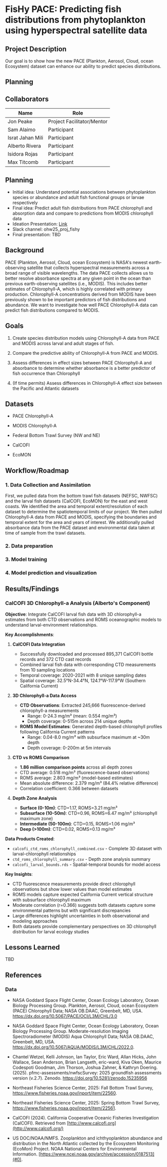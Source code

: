 # FisHy PACE: Predicting fish distributions from phytoplankton using hyperspectral satellite data

## Project Description

Our goal is to show how the new PACE (Plankton, Aerosol, Cloud, ocean Ecosystem) dataset can enhance our ability to predict species distributions.

## Planning

## Collaborators

| Name             | Role                       |
|------------------|----------------------------|
| Jon Peake        | Project Facilitator/Mentor |
| Sam Alaimo       | Participant                |
| Israt Jahan Mili | Participant                |
| Alberto Rivera   | Participant                |
| Isidora Rojas    | Participant                |
| Max Titcomb      | Participant                |

## Planning

-   Initial idea: Understand potential associations between phytoplankton species or abundance and adult fish functional groups or larvae respectively
-   Final idea: Predict adult fish distributions from PACE chlorophyll and absorption data and compare to predictions from MODIS chlorophyll data
-   Ideation Presentation: [Link](https://docs.google.com/presentation/d/1oRBbjYOHBqAwBdsVWctXN-ScwihK1mItiyZXgEEFPC4/edit?usp=sharing)
-   Slack channel: ohw25_proj_fishy
-   Final presentation: TBD

## Background

PACE (Plankton, Aerosol, Cloud, ocean Ecosystem) is NASA's newest earth-observing satellite that collects hyperspectral measurements across a broad range of visible wavelengths. The data PACE collects allows us to better resolve absorbance spectra at any given point in the ocean than previous earth-observing satellites (i.e., MODIS). This includes better estimates of Chlorophyll-A, which is highly correlated with primary production. Chlorophyll-A concentrations derived from MODIS have been previously shown to be important predictors of fish distributions and abundance. We want to investigate how well PACE Chlorophyll-A data can predict fish distributions compared to MODIS.

## Goals

1.  Create species distribution models using Chlorophyll-A data from PACE and MODIS across larval and adult stages of fish.

2.  Compare the predictive ability of Chlorophyll-A from PACE and MODIS.

3.  Assess differences in effect sizes between PACE Chlorophyll-A and absorbance to determine whether absorbance is a better predictor of fish occurrence than Chlorophyll

4.  (If time permits) Assess differences in Chlorophyll-A effect size between the Pacific and Atlantic datasets

## Datasets

-   PACE Chlorophyll-A

-   MODIS Chlorophyll-A

-   Federal Bottom Trawl Survey (NW and NE)

-   CalCOFI

-   EcoMON

## Workflow/Roadmap

### 1.  Data Collection and Assimilation 

First, we pulled data from the bottom trawl fish datasets (NEFSC, NWFSC) and the larval fish datasets (CalCOFI, EcoMON) for the east and west coasts. We identified the area and temporal extent/resolution of each dataset to determine the spatiotemporal limits of our project. We then pulled Chlorophyll-A data from PACE and MODIS, specifying the boundaries and temporal extent for the area and years of interest. We additionally pulled absorbance data from the PACE dataset and environmental data taken at time of sample from the trawl datasets.

### 2. Data preparation

### 3. Model training

### 4. Model prediction and visualization

## Results/Findings

### CalCOFI 3D Chlorophyll-a Analysis (Alberto's Component)

**Objective**: Integrate CalCOFI larval fish data with 3D chlorophyll-a estimates from both CTD observations and ROMS oceanographic models to understand larval-environment relationships.

**Key Accomplishments**:

1. **CalCOFI Data Integration**
   - Successfully downloaded and processed 895,371 CalCOFI bottle records and 372 CTD cast records
   - Combined larval fish data with corresponding CTD measurements from 10 sampling locations
   - Temporal coverage: 2020-2021 with 8 unique sampling dates
   - Spatial coverage: 32.5°N-34.4°N, 124.1°W-117.9°W (Southern California Current)

2. **3D Chlorophyll-a Data Access**
   - **CTD Observations**: Extracted 245,666 fluorescence-derived chlorophyll-a measurements
     - Range: 0-24.3 mg/m³ (mean: 0.554 mg/m³)
     - Depth coverage: 0-515m across 214 unique depths
   - **ROMS Model Estimates**: Generated depth-based chlorophyll profiles following California Current patterns
     - Range: 0.04-8.0 mg/m³ with subsurface maximum at ~30m depth
     - Depth coverage: 0-200m at 5m intervals

3. **CTD vs ROMS Comparison**
   - **1.86 million comparison points** across all depth zones
   - CTD average: 0.518 mg/m³ (fluorescence-based observations)
   - ROMS average: 2.803 mg/m³ (model-based estimates)
   - Mean absolute difference: 2.379 mg/m³ (84.4% relative difference)
   - Correlation coefficient: 0.366 between datasets

4. **Depth Zone Analysis**
   - **Surface (0-10m)**: CTD=1.17, ROMS=3.21 mg/m³
   - **Subsurface (10-50m)**: CTD=0.96, ROMS=6.47 mg/m³ (chlorophyll maximum zone)
   - **Intermediate (50-100m)**: CTD=0.15, ROMS=1.06 mg/m³
   - **Deep (>100m)**: CTD=0.02, ROMS=0.13 mg/m³

**Data Products Created**:
- `calcofi_ctd_roms_chlorophyll_combined.csv` - Complete 3D dataset with larval-chlorophyll relationships
- `ctd_roms_chlorophyll_summary.csv` - Depth zone analysis summary
- `calcofi_larval_bounds.rds` - Spatial-temporal bounds for model access

**Key Insights**:
- CTD fluorescence measurements provide direct chlorophyll observations but show lower values than model estimates
- ROMS models capture expected California Current vertical structure with subsurface chlorophyll maximum
- Moderate correlation (r=0.366) suggests both datasets capture some environmental patterns but with significant discrepancies
- Large differences highlight uncertainties in both observational and modeling approaches
- Both datasets provide complementary perspectives on 3D chlorophyll distribution for larval ecology studies

## Lessons Learned

TBD

## References

### Data

-   NASA Goddard Space Flight Center, Ocean Ecology Laboratory, Ocean Biology Processing Group. Plankton, Aerosol, Cloud, ocean Ecosystem (PACE) Chlorophyll Data; NASA OB.DAAC, Greenbelt, MD, USA. <https://dx.doi.org/10.5067/PACE/OCI/L3M/CHL/3.0>

-   NASA Goddard Space Flight Center, Ocean Ecology Laboratory, Ocean Biology Processing Group. Moderate-resolution Imaging Spectroradiometer (MODIS) Aqua Chlorophyll Data; NASA OB.DAAC, Greenbelt, MD, USA. <https://dx.doi.org/10.5067/AQUA/MODIS/L3M/CHL/2022.0>.

-   Chantel Wetzel, Kelli Johnson, Ian Taylor, Eric Ward, Allan Hicks, John Wallace, Sean Anderson, Brian Langseth, eric-ward, Kiva Oken, Maurice Codespoti Goodman, Jim Thorson, Joshua Zahner, & Kathryn Doering. (2025). pfmc-assessments/nwfscSurvey: 2025 groundfish assessments version (v.2.7). Zenodo. https://doi.org/10.5281/zenodo.15235956

-  Northeast Fisheries Science Center, 2025: Fall Bottom Trawl Survey, https://www.fisheries.noaa.gov/inport/item/22560.

-  Northeast Fisheries Science Center, 2025: Spring Bottom Trawl Survey, https://www.fisheries.noaa.gov/inport/item/22561.

-   CalCOFI (2024). California Cooperative Oceanic Fisheries Investigation (CalCOFI). Retrieved from [http://www.calcofi.org](http://www.calcofi.org/)

-   US DOC/NOAA/NMFS. Zooplankton and ichthyoplankton abundance and distribution in the North Atlantic collected by the Ecosystem Monitoring (EcoMon) Project. NOAA National Centers for Environmental Information. [https://www.ncei.noaa.gov/archive/accession/0187513](#0).
